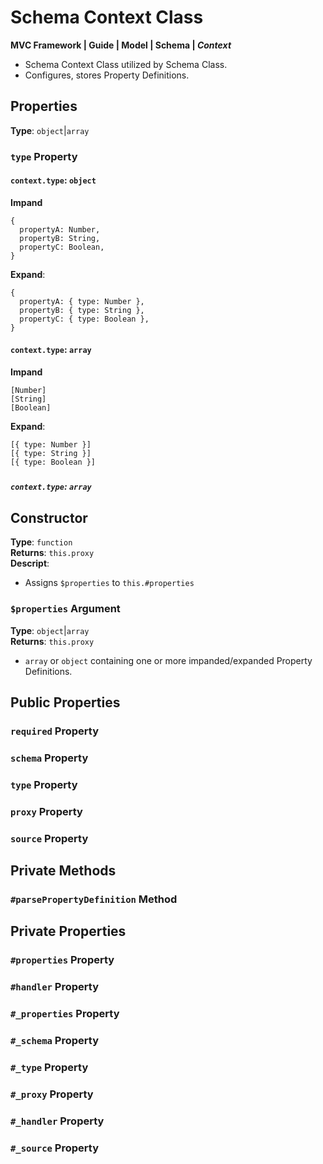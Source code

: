# Schema Context Class
**MVC Framework \| Guide \| Model \| Schema \| *Context***  
 - Schema Context Class utilized by Schema Class.  
 - Configures, stores Property Definitions.  

## Properties
**Type**: `object`\|`array`
###  `type` Property
#### `context.type`: `object`  
**Impand**
```
{
  propertyA: Number,
  propertyB: String,
  propertyC: Boolean,
}
```
**Expand**:  
```
{
  propertyA: { type: Number },
  propertyB: { type: String },
  propertyC: { type: Boolean },
}
```
#### `context.type`: `array`  
**Impand**
```
[Number]
[String]
[Boolean]
```
**Expand**:  
```
[{ type: Number }]
[{ type: String }]
[{ type: Boolean }]
```
#####
##### `context.type`: `array`  

## Constructor
**Type**: `function`  
**Returns**: `this.proxy`  
**Descript**:  
 - Assigns `$properties` to `this.#properties`
### `$properties` Argument
**Type**: `object`\|`array`  
**Returns**:  `this.proxy`  
 - `array` or `object` containing one or more impanded/expanded Property Definitions.  

## Public Properties
### `required` Property
### `schema` Property
### `type` Property
### `proxy` Property
### `source` Property

## Private Methods
### `#parsePropertyDefinition` Method

## Private Properties
### `#properties` Property
### `#handler` Property
### `#_properties` Property
### `#_schema` Property
### `#_type` Property
### `#_proxy` Property
### `#_handler` Property
### `#_source` Property